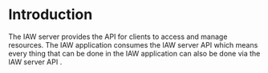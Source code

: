 # Introduction

The IAW server provides the API for clients to access and manage resources. The IAW application consumes the IAW server
API which means every thing that can be done in the IAW application can also be done via the IAW server API .
